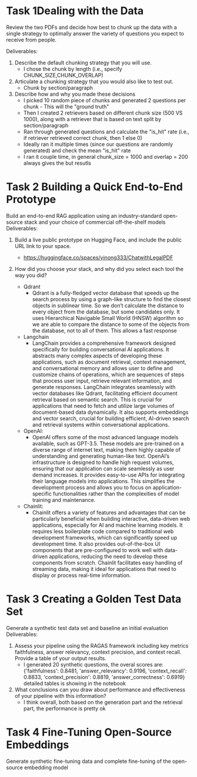 # Task 1Dealing with the Data
Review the two PDFs and decide how best to chunk up the data with a single strategy to optimally answer the variety of questions you expect to receive from people.

Deliverables:
1. Describe the default chunking strategy that you will use.
    - I chose the chunk by length (i.e., specify CHUNK_SIZE,CHUNK_OVERLAP)
2. Articulate a chunking strategy that you would also like to test out.
    - Chunk by section/paragraph
3. Describe how and why you made these decisions
    - I picked 10 random piece of chunks and generated 2 questions per chunk - This will the "ground truth"
    - Then I created 2 retrievers based on different chunk size (500 VS 1000), along with a retriever that is based on text split by section/paragraph
    - Ran through generated questions and calculate the "is_hit" rate (i.e., if retriever retrieved correct chunk, then 1 else 0)
    - Ideally ran it multiple times (since our questions are randomly generated) and check the mean "is_hit" rate
    - I ran it couple time, in general chunk_size = 1000 and overlap = 200 always gives the but resutls

# Task 2 Building a Quick End-to-End Prototype
Build an end-to-end RAG application using an industry-standard open-source stack and your choice of commercial off-the-shelf models
Deliverables:
1. Build a live public prototype on Hugging Face, and include the public URL link to your space.
    - https://huggingface.co/spaces/yinong333/ChatwithLegalPDF

2. How did you choose your stack, and why did you select each tool the way you did?
    - Qdrant
        - Qdrant is a fully-fledged vector database that speeds up the search process by using a graph-like structure to find the closest objects in sublinear time. So we don’t calculate the distance to every object from the database, but some candidates only. It uses Hierarchical Navigable Small World (HNSW) algorithm so we are able to compare the distance to some of the objects from the database, not to all of them. This allows a fast response
    - Langchain
        - LangChain provides a comprehensive framework designed specifically for building conversational AI applications. It abstracts many complex aspects of developing these applications, such as document retrieval, context management, and conversational memory and allows user to define and customize chains of operations, which are sequences of steps that process user input, retrieve relevant information, and generate responses. LangChain integrates seamlessly with vector databases like Qdrant, facilitating efficient document retrieval based on semantic search. This is crucial for applications that need to fetch and utilize large volumes of document-based data dynamically. It also supports embeddings and vector search, crucial for building efficient, AI-driven search and retrieval systems within conversational applications.
    - OpenAI:
        - OpenAI offers some of the most advanced language models available, such as GPT-3.5. These models are pre-trained on a diverse range of internet text, making them highly capable of understanding and generating human-like text. OpenAI’s infrastructure is designed to handle high request volumes, ensuring that our application can scale seamlessly as user demand increases. It provides easy-to-use APIs for integrating their language models into applications. This simplifies the development process and allows you to focus on application-specific functionalities rather than the complexities of model training and maintenance.
    - Chainlit:
        - Chainlit offers a variety of features and advantages that can be particularly beneficial when building interactive, data-driven web applications, especially for AI and machine learning models. It requires less boilerplate code compared to traditional web development frameworks, which can significantly speed up development time. It also provides out-of-the-box UI components that are pre-configured to work well with data-driven applications, reducing the need to develop these components from scratch. Chainlit facilitates easy handling of streaming data, making it ideal for applications that need to display or process real-time information.

# Task 3 Creating a Golden Test Data Set
Generate a synthetic test data set and baseline an initial evaluation
Deliverables:
1. Assess your pipeline using the RAGAS framework including key metrics faithfulness, answer relevancy, context precision, and context recall.  Provide a table of your output results.
    - I generated 20 synthetic questions, the overal scores are: {'faithfulness': 0.8481, 'answer_relevancy': 0.9196, 'context_recall': 0.8833, 'context_precision': 0.8819, 'answer_correctness': 0.6919}
    detailed tables is showing in the notebook
2. What conclusions can you draw about performance and effectiveness of your pipeline with this information?
    - I think overall, both based on the generation part and the retrieval part, the performance is pretty ok

# Task 4 Fine-Tuning Open-Source Embeddings
Generate synthetic fine-tuning data and complete fine-tuning of the open-source embedding model